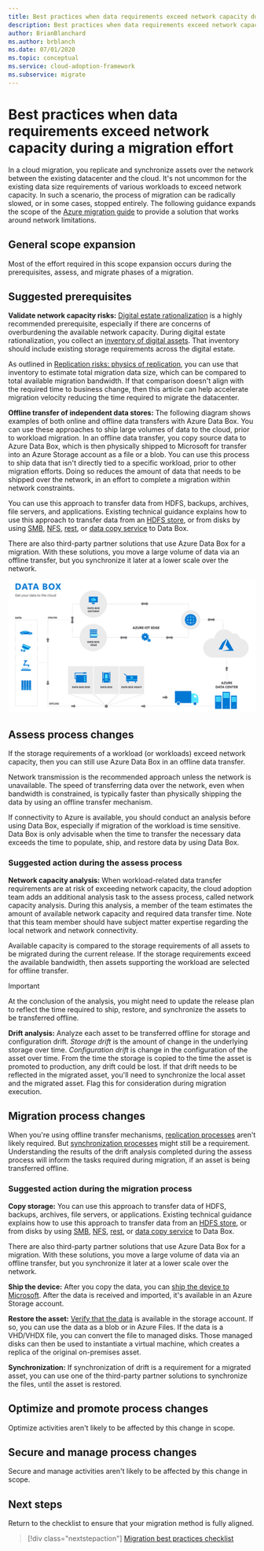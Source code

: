 ```yaml
---
title: Best practices when data requirements exceed network capacity during a migration effort
description: Best practices when data requirements exceed network capacity during a migration effort
author: BrianBlanchard
ms.author: brblanch
ms.date: 07/01/2020
ms.topic: conceptual
ms.service: cloud-adoption-framework
ms.subservice: migrate
---
```


<!-- cSpell:ignore HDFS databox VHDX -->

# Best practices when data requirements exceed network capacity during a migration effort

In a cloud migration, you replicate and synchronize assets over the network between the existing datacenter and the cloud. It's not uncommon for the existing data size requirements of various workloads to exceed network capacity. In such a scenario, the process of migration can be radically slowed, or in some cases, stopped entirely. The following guidance expands the scope of the [Azure migration guide](../azure-migration-guide/index.md) to provide a solution that works around network limitations.

## General scope expansion

Most of the effort required in this scope expansion occurs during the prerequisites, assess, and migrate phases of a migration.

## Suggested prerequisites

**Validate network capacity risks:** [Digital estate rationalization](../../digital-estate/rationalize.md) is a highly recommended prerequisite, especially if there are concerns of overburdening the available network capacity. During digital estate rationalization, you collect an [inventory of digital assets](../../digital-estate/inventory.md). That inventory should include existing storage requirements across the digital estate. 

As outlined in [Replication risks: physics of replication](../migration-considerations/migrate/replicate.md#replication-risks---physics-of-replication), you can use that inventory to estimate total migration data size, which can be compared to total available migration bandwidth. If that comparison doesn't align with the required time to business change, then this article can help accelerate migration velocity reducing the time required to migrate the datacenter.

**Offline transfer of independent data stores:** The following diagram shows examples of both online and offline data transfers with Azure Data Box. You can use these approaches to ship large volumes of data to the cloud, prior to workload migration. In an offline data transfer, you copy source data to Azure Data Box, which is then physically shipped to Microsoft for transfer into an Azure Storage account as a file or a blob. You can use this process to ship data that isn't directly tied to a specific workload, prior to other migration efforts. Doing so reduces the amount of data that needs to be shipped over the network, in an effort to complete a migration within network constraints.

You can use this approach to transfer data from HDFS, backups, archives, file servers, and applications. Existing technical guidance explains how to use this approach to transfer data from an [HDFS store](https://docs.microsoft.com/azure/storage/blobs/data-lake-storage-migrate-on-premises-hdfs-cluster), or from disks by using [SMB](https://docs.microsoft.com/azure/databox/data-box-deploy-copy-data), [NFS](https://docs.microsoft.com/azure/databox/data-box-deploy-copy-data-via-nfs), [rest](https://docs.microsoft.com/azure/databox/data-box-deploy-copy-data-via-rest), or [data copy service](https://docs.microsoft.com/azure/databox/data-box-deploy-copy-data-via-copy-service) to Data Box.

There are also third-party partner solutions that use Azure Data Box for a migration. With these solutions, you move a large volume of data via an offline transfer, but you synchronize it later at a lower scale over the network.

![Diagram showing offline and online data transfer with Azure Data Box.](../../_images/migrate/data-box.png)

## Assess process changes

If the storage requirements of a workload (or workloads) exceed network capacity, then you can still use Azure Data Box in an offline data transfer.

Network transmission is the recommended approach unless the network is unavailable. The speed of transferring data over the network, even when bandwidth is constrained, is typically faster than physically shipping the data by using an offline transfer mechanism.

If connectivity to Azure is available, you should conduct an analysis before using Data Box, especially if migration of the workload is time sensitive. Data Box is only advisable when the time to transfer the necessary data exceeds the time to populate, ship, and restore data by using Data Box.

### Suggested action during the assess process

**Network capacity analysis:** When workload-related data transfer requirements are at risk of exceeding network capacity, the cloud adoption team adds an additional analysis task to the assess process, called network capacity analysis. During this analysis, a member of the team  estimates the amount of available network capacity and required data transfer time. Note that this team member should have subject matter expertise regarding the local network and network connectivity.

Available capacity is compared to the storage requirements of all assets to be migrated during the current release. If the storage requirements exceed the available bandwidth, then assets supporting the workload are selected for offline transfer.

> [!IMPORTANT]
> At the conclusion of the analysis, you might need to update the release plan to reflect the time required to ship, restore, and synchronize the assets to be transferred offline.

**Drift analysis:** Analyze each asset to be transferred offline for storage and configuration drift. *Storage drift* is the amount of change in the underlying storage over time. *Configuration drift* is change in the configuration of the asset over time. From the time the storage is copied to the time the asset is promoted to production, any drift could be lost. If that drift needs to be reflected in the migrated asset, you'll need to synchronize the local asset and the migrated asset. Flag this for consideration during migration execution.

## Migration process changes

When you're using offline transfer mechanisms, [replication processes](../migration-considerations/migrate/replicate.md) aren't likely required. But [synchronization processes](../migration-considerations/migrate/replicate.md) might still be a requirement. Understanding the results of the drift analysis completed during the assess process will inform the tasks required during migration, if an asset is being transferred offline.

### Suggested action during the migration process

**Copy storage:** You can use this approach to transfer data of HDFS, backups, archives, file servers, or applications. Existing technical guidance explains how to use this approach to transfer data from an [HDFS store](https://docs.microsoft.com/azure/storage/blobs/data-lake-storage-migrate-on-premises-hdfs-cluster), or from disks by using [SMB](https://docs.microsoft.com/azure/databox/data-box-deploy-copy-data), [NFS](https://docs.microsoft.com/azure/databox/data-box-deploy-copy-data-via-nfs), [rest](https://docs.microsoft.com/azure/databox/data-box-deploy-copy-data-via-rest), or [data copy service](https://docs.microsoft.com/azure/databox/data-box-deploy-copy-data-via-copy-service) to Data Box.

There are also third-party partner solutions that use Azure Data Box for a migration. With these solutions, you move a large volume of data via an offline transfer, but you synchronize it later at a lower scale over the network.

**Ship the device:** After you copy the data, you can [ship the device to Microsoft](https://docs.microsoft.com/azure/databox/data-box-deploy-picked-up). After the data is received and imported, it's available in an Azure Storage account.

**Restore the asset:** [Verify that the data](https://docs.microsoft.com/azure/databox/data-box-deploy-picked-up#verify-data-upload-to-azure) is available in the storage account. If so, you can use the data as a blob or in Azure Files. If the data is a VHD/VHDX file, you can convert the file to managed disks. Those managed disks can then be used to instantiate a virtual machine, which creates a replica of the original on-premises asset.

**Synchronization:** If synchronization of drift is a requirement for a migrated asset, you can use one of the third-party partner solutions to synchronize the files, until the asset is restored.

## Optimize and promote process changes

Optimize activities aren't likely to be affected by this change in scope.

## Secure and manage process changes

Secure and manage activities aren't likely to be affected by this change in scope.

## Next steps

Return to the checklist to ensure that your migration method is fully aligned.

> [!div class="nextstepaction"]
> [Migration best practices checklist](./index.md)
